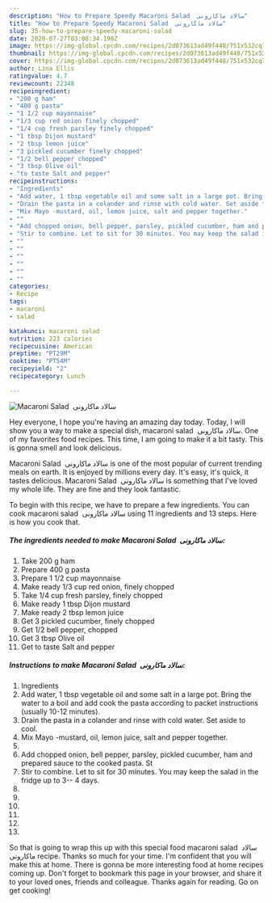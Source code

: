 ```yaml
---
description: "How to Prepare Speedy Macaroni Salad  سالاد ماکارونی"
title: "How to Prepare Speedy Macaroni Salad  سالاد ماکارونی"
slug: 35-how-to-prepare-speedy-macaroni-salad
date: 2020-07-27T03:08:34.190Z
image: https://img-global.cpcdn.com/recipes/2d073613ad49f448/751x532cq70/macaroni-salad-سالاد-ماکارونی-recipe-main-photo.jpg
thumbnail: https://img-global.cpcdn.com/recipes/2d073613ad49f448/751x532cq70/macaroni-salad-سالاد-ماکارونی-recipe-main-photo.jpg
cover: https://img-global.cpcdn.com/recipes/2d073613ad49f448/751x532cq70/macaroni-salad-سالاد-ماکارونی-recipe-main-photo.jpg
author: Lina Ellis
ratingvalue: 4.7
reviewcount: 22348
recipeingredient:
- "200 g ham"
- "400 g pasta"
- "1 1/2 cup mayonnaise"
- "1/3 cup red onion finely chopped"
- "1/4 cup fresh parsley finely chopped"
- "1 tbsp Dijon mustard"
- "2 tbsp lemon juice"
- "3 pickled cucumber finely chopped"
- "1/2 bell pepper chopped"
- "3 tbsp Olive oil"
- "to taste Salt and pepper"
recipeinstructions:
- "Ingredients"
- "Add water, 1 tbsp vegetable oil and some salt in a large pot. Bring the water to a boil and add cook the pasta according to packet instructions (usually 10-12 minutes)."
- "Drain the pasta in a colander and rinse with cold water. Set aside to cool."
- "Mix Mayo -mustard, oil, lemon juice, salt and pepper together."
- ""
- "Add chopped onion, bell pepper, parsley, pickled cucumber, ham and prepared sauce to the cooked pasta. St"
- "Stir to combine. Let to sit for 30 minutes. You may keep the salad in the fridge up to 3-- 4 days."
- ""
- ""
- ""
- ""
- ""
- ""
categories:
- Recipe
tags:
- macaroni
- salad

katakunci: macaroni salad 
nutrition: 223 calories
recipecuisine: American
preptime: "PT29M"
cooktime: "PT54M"
recipeyield: "2"
recipecategory: Lunch

---
```



![Macaroni Salad  سالاد ماکارونی](https://img-global.cpcdn.com/recipes/2d073613ad49f448/751x532cq70/macaroni-salad-سالاد-ماکارونی-recipe-main-photo.jpg)

Hey everyone, I hope you're having an amazing day today. Today, I will show you a way to make a special dish, macaroni salad  سالاد ماکارونی. One of my favorites food recipes. This time, I am going to make it a bit tasty. This is gonna smell and look delicious.



Macaroni Salad  سالاد ماکارونی is one of the most popular of current trending meals on earth. It is enjoyed by millions every day. It's easy, it's quick, it tastes delicious. Macaroni Salad  سالاد ماکارونی is something that I've loved my whole life. They are fine and they look fantastic.


To begin with this recipe, we have to prepare a few ingredients. You can cook macaroni salad  سالاد ماکارونی using 11 ingredients and 13 steps. Here is how you cook that.

<!--inarticleads1-->

##### The ingredients needed to make Macaroni Salad  سالاد ماکارونی:

1. Take 200 g ham
1. Prepare 400 g pasta
1. Prepare 1 1/2 cup mayonnaise
1. Make ready 1/3 cup red onion, finely chopped
1. Take 1/4 cup fresh parsley, finely chopped
1. Make ready 1 tbsp Dijon mustard
1. Make ready 2 tbsp lemon juice
1. Get 3 pickled cucumber, finely chopped
1. Get 1/2 bell pepper, chopped
1. Get 3 tbsp Olive oil
1. Get to taste Salt and pepper




<!--inarticleads2-->

##### Instructions to make Macaroni Salad  سالاد ماکارونی:

1. Ingredients
1. Add water, 1 tbsp vegetable oil and some salt in a large pot. Bring the water to a boil and add cook the pasta according to packet instructions (usually 10-12 minutes).
1. Drain the pasta in a colander and rinse with cold water. Set aside to cool.
1. Mix Mayo -mustard, oil, lemon juice, salt and pepper together.
1. 
1. Add chopped onion, bell pepper, parsley, pickled cucumber, ham and prepared sauce to the cooked pasta. St
1. Stir to combine. Let to sit for 30 minutes. You may keep the salad in the fridge up to 3-- 4 days.
1. 
1. 
1. 
1. 
1. 
1. 




So that is going to wrap this up with this special food macaroni salad  سالاد ماکارونی recipe. Thanks so much for your time. I'm confident that you will make this at home. There is gonna be more interesting food at home recipes coming up. Don't forget to bookmark this page in your browser, and share it to your loved ones, friends and colleague. Thanks again for reading. Go on get cooking!
